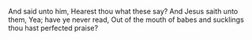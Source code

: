 And said unto him, Hearest thou what these say? And Jesus saith unto them, Yea; have ye never read, Out of the mouth of babes and sucklings thou hast perfected praise?
